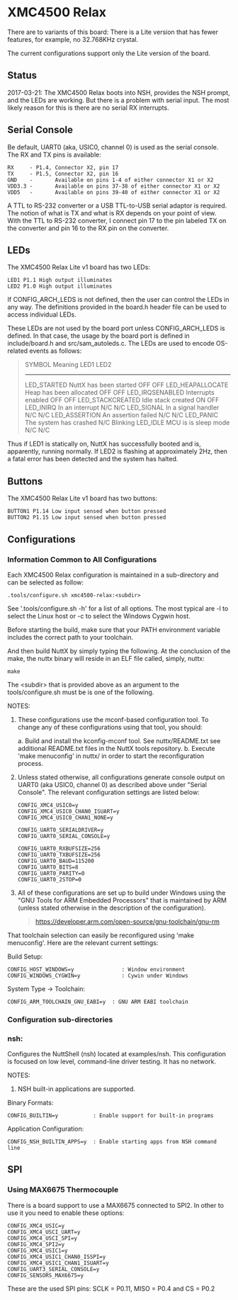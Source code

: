 XMC4500 Relax
=============

There are to variants of this board: There is a Lite version that has
fewer features, for example, no 32.768KHz crystal.

The current configurations support only the Lite version of the board.

Status
------

2017-03-21: The XMC4500 Relax boots into NSH, provides the NSH prompt,
and the LEDs are working. But there is a problem with serial input. The
most likely reason for this is there are no serial RX interrupts.

Serial Console
--------------

Be default, UART0 (aka, USIC0, channel 0) is used as the serial console.
The RX and TX pins is available:

    RX     - P1.4, Connector X2, pin 17
    TX     - P1.5, Connector X2, pin 16
    GND    -       Available on pins 1-4 of either connector X1 or X2
    VDD3.3 -       Available on pins 37-38 of either connector X1 or X2
    VDD5   -       Available on pins 39-40 of either connector X1 or X2

A TTL to RS-232 converter or a USB TTL-to-USB serial adaptor is
required. The notion of what is TX and what is RX depends on your point
of view. With the TTL to RS-232 converter, I connect pin 17 to the pin
labeled TX on the converter and pin 16 to the RX pin on the converter.

LEDs
----

The XMC4500 Relax Lite v1 board has two LEDs:

    LED1 P1.1 High output illuminates
    LED2 P1.0 High output illuminates

If CONFIG\_ARCH\_LEDS is not defined, then the user can control the LEDs
in any way. The definitions provided in the board.h header file can be
used to access individual LEDs.

These LEDs are not used by the board port unless CONFIG\_ARCH\_LEDS is
defined. In that case, the usage by the board port is defined in
include/board.h and src/sam\_autoleds.c. The LEDs are used to encode
OS-related events as follows:

>   SYMBOL              Meaning                   LED1   LED2
>   ------------------- ------------------------- ------ ----------
>   LED\_STARTED        NuttX has been started    OFF    OFF
>   LED\_HEAPALLOCATE   Heap has been allocated   OFF    OFF
>   LED\_IRQSENABLED    Interrupts enabled        OFF    OFF
>   LED\_STACKCREATED   Idle stack created        ON     OFF
>   LED\_INIRQ          In an interrupt           N/C    N/C
>   LED\_SIGNAL         In a signal handler       N/C    N/C
>   LED\_ASSERTION      An assertion failed       N/C    N/C
>   LED\_PANIC          The system has crashed    N/C    Blinking
>   LED\_IDLE           MCU is is sleep mode      N/C    N/C

Thus if LED1 is statically on, NuttX has successfully booted and is,
apparently, running normally. If LED2 is flashing at approximately 2Hz,
then a fatal error has been detected and the system has halted.

Buttons
-------

The XMC4500 Relax Lite v1 board has two buttons:

    BUTTON1 P1.14 Low input sensed when button pressed
    BUTTON2 P1.15 Low input sensed when button pressed

Configurations
--------------

### Information Common to All Configurations

Each XMC4500 Relax configuration is maintained in a sub-directory and
can be selected as follow:

    .tools/configure.sh xmc4500-relax:<subdir>

See \'.tools/configure.sh -h\' for a list of all options. The most
typical are -l to select the Linux host or -c to select the Windows
Cygwin host.

Before starting the build, make sure that your PATH environment variable
includes the correct path to your toolchain.

And then build NuttX by simply typing the following. At the conclusion
of the make, the nuttx binary will reside in an ELF file called, simply,
nuttx:

    make

The \<subdir\> that is provided above as an argument to the
tools/configure.sh must be is one of the following.

NOTES:

1.  These configurations use the mconf-based configuration tool. To
    change any of these configurations using that tool, you should:

    a.  Build and install the kconfig-mconf tool. See nuttx/README.txt
        see additional README.txt files in the NuttX tools repository.
    b.  Execute \'make menuconfig\' in nuttx/ in order to start the
        reconfiguration process.

2.  Unless stated otherwise, all configurations generate console output
    on UART0 (aka USIC0, channel 0) as described above under \"Serial
    Console\". The relevant configuration settings are listed below:

        CONFIG_XMC4_USIC0=y
        CONFIG_XMC4_USIC0_CHAN0_ISUART=y
        CONFIG_XMC4_USIC0_CHAN1_NONE=y

        CONFIG_UART0_SERIALDRIVER=y
        CONFIG_UART0_SERIAL_CONSOLE=y

        CONFIG_UART0_RXBUFSIZE=256
        CONFIG_UART0_TXBUFSIZE=256
        CONFIG_UART0_BAUD=115200
        CONFIG_UART0_BITS=8
        CONFIG_UART0_PARITY=0
        CONFIG_UART0_2STOP=0

3.  All of these configurations are set up to build under Windows using
    the \"GNU Tools for ARM Embedded Processors\" that is maintained by
    ARM (unless stated otherwise in the description of the
    configuration).

    > <https://developer.arm.com/open-source/gnu-toolchain/gnu-rm>

That toolchain selection can easily be reconfigured using \'make
menuconfig\'. Here are the relevant current settings:

Build Setup:

    CONFIG_HOST_WINDOWS=y               : Window environment
    CONFIG_WINDOWS_CYGWIN=y             : Cywin under Windows

System Type -\> Toolchain:

    CONFIG_ARM_TOOLCHAIN_GNU_EABI=y  : GNU ARM EABI toolchain

### Configuration sub-directories

### nsh:

Configures the NuttShell (nsh) located at examples/nsh. This
configuration is focused on low level, command-line driver testing. It
has no network.

NOTES:

1.  NSH built-in applications are supported.

Binary Formats:

    CONFIG_BUILTIN=y           : Enable support for built-in programs

Application Configuration:

    CONFIG_NSH_BUILTIN_APPS=y  : Enable starting apps from NSH command line

SPI
---

### Using MAX6675 Thermocouple

There is a board support to use a MAX6675 connected to SPI2. In other to
use it you need to enable these options:

    CONFIG_XMC4_USIC=y
    CONFIG_XMC4_USCI_UART=y
    CONFIG_XMC4_USCI_SPI=y
    CONFIG_XMC4_SPI2=y
    CONFIG_XMC4_USIC1=y
    CONFIG_XMC4_USIC1_CHAN0_ISSPI=y
    CONFIG_XMC4_USIC1_CHAN1_ISUART=y
    CONFIG_UART3_SERIAL_CONSOLE=y
    CONFIG_SENSORS_MAX6675=y

These are the used SPI pins: SCLK = P0.11, MISO = P0.4 and CS = P0.2

